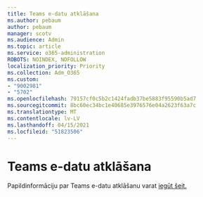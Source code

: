 ```yaml
---
title: Teams e-datu atklāšana
ms.author: pebaum
author: pebaum
manager: scotv
ms.audience: Admin
ms.topic: article
ms.service: o365-administration
ROBOTS: NOINDEX, NOFOLLOW
localization_priority: Priority
ms.collection: Adm_O365
ms.custom:
- "9002981"
- "5702"
ms.openlocfilehash: 79157cf0c5b2c1424fadb37be5883f95590b5ad7
ms.sourcegitcommit: 8bc60ec34bc1e40685e3976576e04a2623f63a7c
ms.translationtype: MT
ms.contentlocale: lv-LV
ms.lasthandoff: 04/15/2021
ms.locfileid: "51823506"
---
```

# <a name="teams-ediscovery"></a>Teams e-datu atklāšana

Papildinformāciju par Teams e-datu atklāšanu varat [iegūt šeit.](https://docs.microsoft.com/microsoftteams/ediscovery-investigation)
